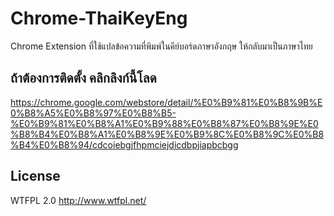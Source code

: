 # Chrome-ThaiKeyEng
Chrome Extension ที่ใช้แปลข้อความที่พิมพ์ในคีย์บอร์ดภาษาอังกฤษ ให้กลับมาเป็นภาษาไทย

## ถ้าต้องการติดตั้ง คลิกลิงก์นี้โลด
https://chrome.google.com/webstore/detail/%E0%B9%81%E0%B8%9B%E0%B8%A5%E0%B8%97%E0%B8%B5-%E0%B9%81%E0%B8%A1%E0%B9%88%E0%B8%87%E0%B8%9E%E0%B8%B4%E0%B8%A1%E0%B8%9E%E0%B9%8C%E0%B8%9C%E0%B8%B4%E0%B8%94/cdcoiebgjfhpmciejdicdbpjiapbcbgg

## License
WTFPL 2.0 http://www.wtfpl.net/
